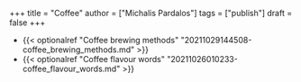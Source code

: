 +++
title = "Coffee"
author = ["Michalis Pardalos"]
tags = ["publish"]
draft = false
+++

-   {{< optionalref "Coffee brewing methods" "20211029144508-coffee_brewing_methods.md" >}}
-   {{< optionalref "Coffee flavour words" "20211026010233-coffee_flavour_words.md" >}}
